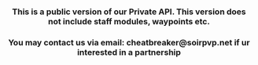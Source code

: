 <h3 align="center">This is a public version of our Private API. This version does not include staff modules, waypoints etc.</h3>
<h3 align="center">You may contact us via email: cheatbreaker@soirpvp.net if ur interested in a partnership</h3>
